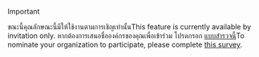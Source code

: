 > [!IMPORTANT]
> <span data-ttu-id="c11cb-101">ขณะนี้คุณลักษณะนี้มีให้ใช้งานตามการเชิญเท่านั้น</span><span class="sxs-lookup"><span data-stu-id="c11cb-101">This feature is currently available by invitation only.</span></span> <span data-ttu-id="c11cb-102">หากต้องการเสนอชื่อองค์กรของคุณเพื่อเข้าร่วม โปรดกรอก [แบบสำรวจนี้](https://aka.ms/ax2012upgrade)</span><span class="sxs-lookup"><span data-stu-id="c11cb-102">To nominate your organization to participate, please complete [this survey](https://aka.ms/ax2012upgrade).</span></span> 
